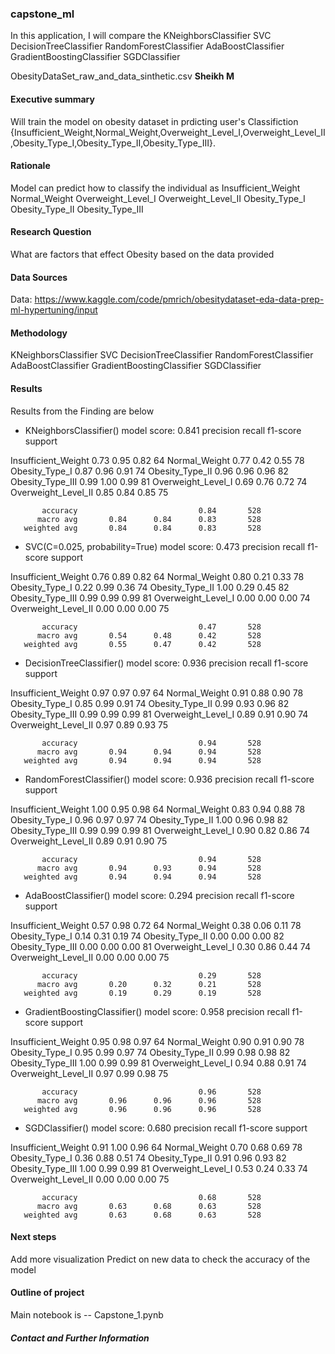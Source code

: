 ### capstone_ml
 In this  application, I will compare the 
KNeighborsClassifier
SVC
DecisionTreeClassifier
RandomForestClassifier
AdaBoostClassifier
GradientBoostingClassifier
SGDClassifier
 


ObesityDataSet_raw_and_data_sinthetic.csv
**Sheikh M**

#### Executive summary
Will train the model on obesity dataset in prdicting user's Classifiction {Insufficient_Weight,Normal_Weight,Overweight_Level_I,Overweight_Level_II,Obesity_Type_I,Obesity_Type_II,Obesity_Type_III}. 


#### Rationale

Model can predict how to classify the individual as 
Insufficient_Weight 
Normal_Weight
Overweight_Level_I
Overweight_Level_II
Obesity_Type_I
Obesity_Type_II
Obesity_Type_III

#### Research Question
What are factors that effect Obesity based on the data provided

#### Data Sources

Data: https://www.kaggle.com/code/pmrich/obesitydataset-eda-data-prep-ml-hypertuning/input


#### Methodology

KNeighborsClassifier
SVC
DecisionTreeClassifier
RandomForestClassifier
AdaBoostClassifier
GradientBoostingClassifier
SGDClassifier

#### Results
Results from the Finding are below
- KNeighborsClassifier()
model score: 0.841
                     precision    recall  f1-score   support

Insufficient_Weight       0.73      0.95      0.82        64
      Normal_Weight       0.77      0.42      0.55        78
     Obesity_Type_I       0.87      0.96      0.91        74
    Obesity_Type_II       0.96      0.96      0.96        82
   Obesity_Type_III       0.99      1.00      0.99        81
 Overweight_Level_I       0.69      0.76      0.72        74
Overweight_Level_II       0.85      0.84      0.85        75

           accuracy                           0.84       528
          macro avg       0.84      0.84      0.83       528
       weighted avg       0.84      0.84      0.83       528

- SVC(C=0.025, probability=True)
model score: 0.473
                     precision    recall  f1-score   support

Insufficient_Weight       0.76      0.89      0.82        64
      Normal_Weight       0.80      0.21      0.33        78
     Obesity_Type_I       0.22      0.99      0.36        74
    Obesity_Type_II       1.00      0.29      0.45        82
   Obesity_Type_III       0.99      0.99      0.99        81
 Overweight_Level_I       0.00      0.00      0.00        74
Overweight_Level_II       0.00      0.00      0.00        75

           accuracy                           0.47       528
          macro avg       0.54      0.48      0.42       528
       weighted avg       0.55      0.47      0.42       528

- DecisionTreeClassifier()
model score: 0.936
                     precision    recall  f1-score   support

Insufficient_Weight       0.97      0.97      0.97        64
      Normal_Weight       0.91      0.88      0.90        78
     Obesity_Type_I       0.85      0.99      0.91        74
    Obesity_Type_II       0.99      0.93      0.96        82
   Obesity_Type_III       0.99      0.99      0.99        81
 Overweight_Level_I       0.89      0.91      0.90        74
Overweight_Level_II       0.97      0.89      0.93        75

           accuracy                           0.94       528
          macro avg       0.94      0.94      0.94       528
       weighted avg       0.94      0.94      0.94       528

- RandomForestClassifier()
model score: 0.936
                     precision    recall  f1-score   support

Insufficient_Weight       1.00      0.95      0.98        64
      Normal_Weight       0.83      0.94      0.88        78
     Obesity_Type_I       0.96      0.97      0.97        74
    Obesity_Type_II       1.00      0.96      0.98        82
   Obesity_Type_III       0.99      0.99      0.99        81
 Overweight_Level_I       0.90      0.82      0.86        74
Overweight_Level_II       0.89      0.91      0.90        75

           accuracy                           0.94       528
          macro avg       0.94      0.93      0.94       528
       weighted avg       0.94      0.94      0.94       528

- AdaBoostClassifier()
model score: 0.294
                     precision    recall  f1-score   support

Insufficient_Weight       0.57      0.98      0.72        64
      Normal_Weight       0.38      0.06      0.11        78
     Obesity_Type_I       0.14      0.31      0.19        74
    Obesity_Type_II       0.00      0.00      0.00        82
   Obesity_Type_III       0.00      0.00      0.00        81
 Overweight_Level_I       0.30      0.86      0.44        74
Overweight_Level_II       0.00      0.00      0.00        75

           accuracy                           0.29       528
          macro avg       0.20      0.32      0.21       528
       weighted avg       0.19      0.29      0.19       528

- GradientBoostingClassifier()
model score: 0.958
                     precision    recall  f1-score   support

Insufficient_Weight       0.95      0.98      0.97        64
      Normal_Weight       0.90      0.91      0.90        78
     Obesity_Type_I       0.95      0.99      0.97        74
    Obesity_Type_II       0.99      0.98      0.98        82
   Obesity_Type_III       1.00      0.99      0.99        81
 Overweight_Level_I       0.94      0.88      0.91        74
Overweight_Level_II       0.97      0.99      0.98        75

           accuracy                           0.96       528
          macro avg       0.96      0.96      0.96       528
       weighted avg       0.96      0.96      0.96       528

- SGDClassifier()
model score: 0.680
                     precision    recall  f1-score   support

Insufficient_Weight       0.91      1.00      0.96        64
      Normal_Weight       0.70      0.68      0.69        78
     Obesity_Type_I       0.36      0.88      0.51        74
    Obesity_Type_II       0.91      0.96      0.93        82
   Obesity_Type_III       1.00      0.99      0.99        81
 Overweight_Level_I       0.53      0.24      0.33        74
Overweight_Level_II       0.00      0.00      0.00        75

           accuracy                           0.68       528
          macro avg       0.63      0.68      0.63       528
       weighted avg       0.63      0.68      0.63       528


#### Next steps
Add more visualization 
Predict on new data to check the accuracy of the model

#### Outline of project
Main notebook is 
-- Capstone_1.pynb


##### Contact and Further Information

